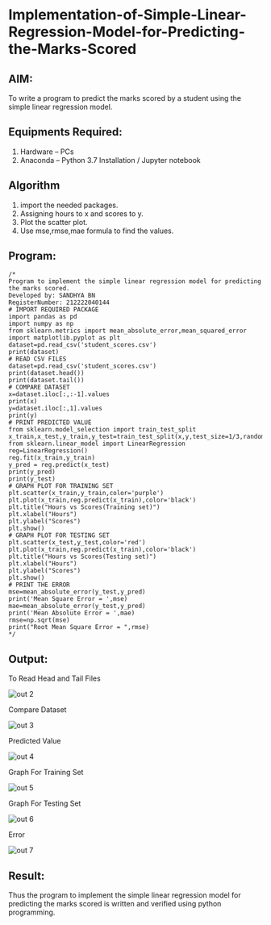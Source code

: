 # Implementation-of-Simple-Linear-Regression-Model-for-Predicting-the-Marks-Scored

## AIM:
To write a program to predict the marks scored by a student using the simple linear regression model.

## Equipments Required:
1. Hardware – PCs
2. Anaconda – Python 3.7 Installation / Jupyter notebook

## Algorithm
1. import the needed packages. 
2. Assigning hours to x and scores to y.
3. Plot the scatter plot.
4. Use mse,rmse,mae formula to find the values.

## Program:
```
/*
Program to implement the simple linear regression model for predicting the marks scored.
Developed by: SANDHYA BN
RegisterNumber: 212222040144
# IMPORT REQUIRED PACKAGE
import pandas as pd
import numpy as np
from sklearn.metrics import mean_absolute_error,mean_squared_error
import matplotlib.pyplot as plt
dataset=pd.read_csv('student_scores.csv')
print(dataset)
# READ CSV FILES
dataset=pd.read_csv('student_scores.csv')
print(dataset.head())
print(dataset.tail())
# COMPARE DATASET
x=dataset.iloc[:,:-1].values
print(x)
y=dataset.iloc[:,1].values
print(y)
# PRINT PREDICTED VALUE
from sklearn.model_selection import train_test_split
x_train,x_test,y_train,y_test=train_test_split(x,y,test_size=1/3,random_state=0)
from sklearn.linear_model import LinearRegression
reg=LinearRegression()
reg.fit(x_train,y_train)
y_pred = reg.predict(x_test)
print(y_pred)
print(y_test)
# GRAPH PLOT FOR TRAINING SET
plt.scatter(x_train,y_train,color='purple')
plt.plot(x_train,reg.predict(x_train),color='black')
plt.title("Hours vs Scores(Training set)")
plt.xlabel("Hours")
plt.ylabel("Scores")
plt.show()
# GRAPH PLOT FOR TESTING SET
plt.scatter(x_test,y_test,color='red')
plt.plot(x_train,reg.predict(x_train),color='black')
plt.title("Hours vs Scores(Testing set)")
plt.xlabel("Hours")
plt.ylabel("Scores")
plt.show()
# PRINT THE ERROR
mse=mean_absolute_error(y_test,y_pred)
print('Mean Square Error = ',mse)
mae=mean_absolute_error(y_test,y_pred)
print('Mean Absolute Error = ',mae)
rmse=np.sqrt(mse)
print("Root Mean Square Error = ",rmse)
*/
```

## Output:

To Read Head and Tail Files

![out 2](https://github.com/sandhyabalamurali/Implementation-of-Simple-Linear-Regression-Model-for-Predicting-the-Marks-Scored/assets/115525118/636f3d3c-0e38-45d8-aa4c-5db428c68021)

Compare Dataset

![out 3](https://github.com/sandhyabalamurali/Implementation-of-Simple-Linear-Regression-Model-for-Predicting-the-Marks-Scored/assets/115525118/f5fc907c-f184-4dd7-b5e4-a487a240c2a8)

Predicted Value

![out 4](https://github.com/sandhyabalamurali/Implementation-of-Simple-Linear-Regression-Model-for-Predicting-the-Marks-Scored/assets/115525118/27c0cae3-fc3a-40ae-8b6d-ab668d74dba9)

Graph For Training Set

![out 5](https://github.com/sandhyabalamurali/Implementation-of-Simple-Linear-Regression-Model-for-Predicting-the-Marks-Scored/assets/115525118/e182c03c-f168-4a5c-b1f7-dc0b5db7bf0d)

Graph For Testing Set

![out 6](https://github.com/sandhyabalamurali/Implementation-of-Simple-Linear-Regression-Model-for-Predicting-the-Marks-Scored/assets/115525118/a0b2c962-a9a7-4d1f-8b1c-11fbfae780bd)

Error

![out 7](https://github.com/sandhyabalamurali/Implementation-of-Simple-Linear-Regression-Model-for-Predicting-the-Marks-Scored/assets/115525118/1e1134e2-e5bf-42c4-9dc9-04da16b41b6f)

## Result:
Thus the program to implement the simple linear regression model for predicting the marks scored is written and verified using python programming.
